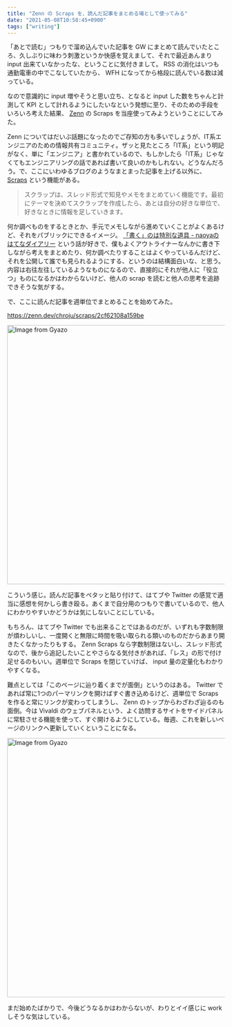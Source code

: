 ```yaml
---
title: "Zenn の Scraps を、読んだ記事をまとめる場として使ってみる"
date: "2021-05-08T10:58:45+0900"
tags: ["writing"]
---
```


「あとで読む」つもりで溜め込んでいた記事を GW にまとめて読んでいたところ、久しぶりに味わう刺激というか快感を覚えまして、それで最近あんまり input 出来ていなかったな、ということに気付きまして。 RSS の消化はいつも通勤電車の中でこなしていたから、 WFH になってから格段に読んでいる数は減っている。

なので意識的に input 増やそうと思い立ち、となると input した数をちゃんと計測して KPI として計れるようにしたいなという発想に至り、そのための手段をいろいろ考えた結果、 [Zenn](https://zenn.dev) の Scraps を当座使ってみようということにしてみた。

Zenn についてはだいぶ話題になったのでご存知の方も多いでしょうが、IT系エンジニアのための情報共有コミュニティ。ザッと見たところ「IT系」という明記がなく、単に「エンジニア」と書かれているので、もしかしたら「IT系」じゃなくてもエンジニアリングの話であれば書いて良いのかもしれない。どうなんだろう。で、ここにいわゆるブログのようなまとまった記事を上げる以外に、 [Scraps](https://zenn.dev/zenn/articles/about-zenn-scraps) という機能がある。

> スクラップは、スレッド形式で知見やメモをまとめていく機能です。最初にテーマを決めてスクラップを作成したら、あとは自分の好きな単位で、好きなときに情報を足していきます。

何か調べものをするときとか、手元でメモしながら進めていくことがよくあるけど、それをパブリックにできるイメージ。 [「書く」のは特別な道具 - naoyaのはてなダイアリー](https://naoya-2.hatenadiary.org/entry/20131107/1383792634) という話が好きで、僕もよくアウトライナーなんかに書き下しながら考えをまとめたり、何か調べたりすることはよくやっているんだけど、それを公開して誰でも見られるようにする、というのは結構面白いな、と思う。内容は右往左往しているようなものになるので、直接的にそれが他人に「役立つ」ものになるかはわからないけど、他人の scrap を読むと他人の思考を追跡できそうな気がする。

で、ここに読んだ記事を週単位でまとめることを始めてみた。

https://zenn.dev/chroju/scraps/2cf62108a159be

<a href="https://gyazo.com/b9d3ef92ae2edb6612c1a1156b185844"><img src="https://i.gyazo.com/b9d3ef92ae2edb6612c1a1156b185844.png" alt="Image from Gyazo" width="600"/></a>

こういう感じ。読んだ記事をペタッと貼り付けて、はてブや Twitter の感覚で適当に感想を何かしら書き殴る。あくまで自分用のつもりで書いているので、他人にわかりやすいかどうかは気にしないことにしている。

もちろん、はてブや Twitter でも出来ることではあるのだが、いずれも字数制限が煩わしいし、一度開くと無限に時間を吸い取られる類いのものだからあまり開きたくなかったりもする。 Zenn Scraps なら字数制限はないし、スレッド形式なので、後から追記したいことやさらなる気付きがあれば、「レス」の形で付け足せるのもいい。週単位で Scraps を閉じていけば、 input 量の定量化もわかりやすくなる。

難点としては「このページに辿り着くまでが面倒」というのはある。 Twitter であれば常に1つのパーマリンクを開けばすぐ書き込めるけど、週単位で Scraps を作ると常にリンクが変わってしまうし、 Zenn のトップからわざわざ辿るのも面倒。今は Vivaldi のウェブパネルという、よく訪問するサイトをサイドパネルに常駐させる機能を使って、すぐ開けるようにしている。毎週、これを新しいページのリンクへ更新していくということになる。

<a href="https://gyazo.com/cbdd7702cc3858a3e99b10011b5ca4a2"><img src="https://i.gyazo.com/cbdd7702cc3858a3e99b10011b5ca4a2.gif" alt="Image from Gyazo" width="600"/></a>

まだ始めたばかりで、今後どうなるかはわからないが、わりとイイ感じに work しそうな気はしている。

